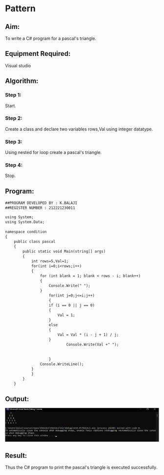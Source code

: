# Pattern

## Aim:
To write a C# program for a pascal's triangle.
## Equipment Required:
Visual studio 
## Algorithm:
### Step 1:
Start.
### Step 2:
Create a class and declare two variables rows,Val using integer datatype.
### Step 3:
Using nested for loop create a pascal's triangle.
### Step 4:
Stop.
## Program:
```
##PROGRAM DEVELOPED BY : K.BALAJI
##REGISTER NUMBER : 212221230011
```
```
using System;
using System.Data;

namespace condition
{
    public class pascal
    {
        public static void Main(string[] args)
        {
            int rows=5,Val=1;
            for(int i=0;i<rows;i++)
            {
                for (int blank = 1; blank < rows - i; blank++)
                {
                    Console.Write(" ");
                }
                    for(int j=0;j<=i;j++)
                    {
                    if (i == 0 || j == 0)
                    {
                        Val = 1;
                    }
                    else
                    {
                        Val = Val * (i - j + 1) / j;
                    }
                            Console.Write(Val +" ");
                        
                       
                    }
                Console.WriteLine();
            }
            }
        }
    }

```

## Output:
![ou](./1.png)

## Result:
Thus the C# program to print the pascal's triangle is executed successfully.
